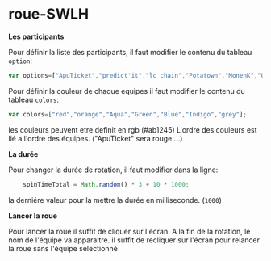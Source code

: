 # roue-SWLH
**Les participants**

Pour définir la liste des participants, il faut modifier le contenu du tableau `option`:
```javascript
var options=["ApuTicket","predict'it","lc chain","Potatown","MonenK","OhMyBook-family","Havr"];
```
Pour définir la couleur de chaque equipes il faut modifier le contenu du tableau `colors`:
```javascript
var colors=["red","orange","Aqua","Green","Blue","Indigo","grey"];
```
les couleurs peuvent etre definit en rgb (#ab1245)
L'ordre des couleurs est lié a l'ordre des équipes. ("ApuTicket" sera rouge ...)

**La durée**

Pour changer la durée de rotation, il faut modifier dans la ligne: 
```javascript
    spinTimeTotal = Math.random() * 3 + 10 * 1000;
```
la derniére valeur pour la mettre la durée en milliseconde. (`1000`)

**Lancer la roue**

Pour lancer la roue il suffit de cliquer sur l'écran.
A la fin de la rotation, le nom de l'équipe va apparaitre.
il suffit de recliquer sur l'écran pour relancer la roue sans l'équipe selectionné